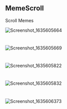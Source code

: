 ## MemeScroll
Scroll Memes


![Screenshot_1635605664](https://user-images.githubusercontent.com/74519625/139538410-5dd12253-c1c1-461f-aca5-f6625393a4f6.png)
#
![Screenshot_1635605669](https://user-images.githubusercontent.com/74519625/139538638-07b6b7e1-5219-49d4-83b8-1f2024d2db59.png)


#
![Screenshot_1635605822](https://user-images.githubusercontent.com/74519625/139538425-962b9ef7-891c-43b7-8400-2921f13233f7.png)
#
![Screenshot_1635605832](https://user-images.githubusercontent.com/74519625/139538524-4314f1fe-9481-4d91-91dd-6c5dd3d341dc.png)
#
![Screenshot_1635606373](https://user-images.githubusercontent.com/74519625/139538724-3f9e549f-80b0-48ec-ae58-dd73c3c028de.png)




#
